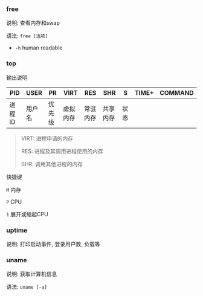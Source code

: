 ### free

说明: 查看内存和swap

语法: `free [选项]`

* `-h` human readable

### top

输出说明

| PID    | USER   | PR     | VIRT     | RES      | SHR      | S    | TIME+ | COMMAND |
| ------ | ------ | ------ | -------- | -------- | -------- | ---- | ----- | ------- |
| 进程ID | 用户名 | 优先级 | 虚拟内存 | 常驻内存 | 共享内存 | 状态 |       |         |

> VIRT: 进程申请的内存
>
> RES: 进程及其调用进程使用的内存
>
> SHR: 调用其他进程的内存

快捷键

`M` 内存

`P` CPU

`1` 展开或缩起CPU

### uptime

说明: 打印启动事件, 登录用户数, 负载等

### uname

说明: 获取计算机信息

语法: `uname [-a]`





